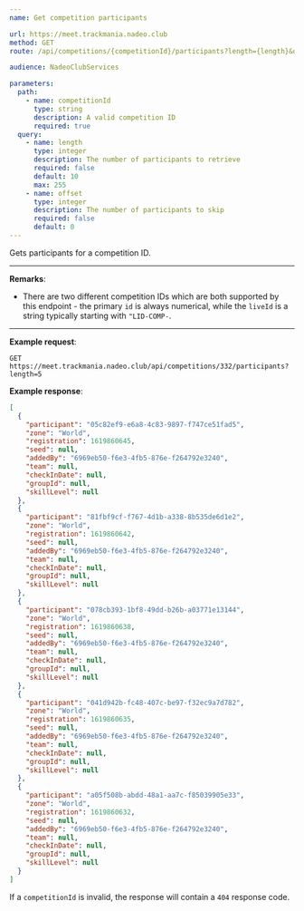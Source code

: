 ```yaml
---
name: Get competition participants

url: https://meet.trackmania.nadeo.club
method: GET
route: /api/competitions/{competitionId}/participants?length={length}&offset={offset}

audience: NadeoClubServices

parameters:
  path:
    - name: competitionId
      type: string
      description: A valid competition ID
      required: true
  query:
    - name: length
      type: integer
      description: The number of participants to retrieve
      required: false
      default: 10
      max: 255
    - name: offset
      type: integer
      description: The number of participants to skip
      required: false
      default: 0
---
```


Gets participants for a competition ID.

---

**Remarks**:

- There are two different competition IDs which are both supported by this endpoint - the primary `id` is always numerical, while the `liveId` is a string typically starting with `"LID-COMP-`.

---

**Example request**:

```plain
GET https://meet.trackmania.nadeo.club/api/competitions/332/participants?length=5
```

**Example response**:

```json
[
  {
    "participant": "05c82ef9-e6a8-4c83-9897-f747ce51fad5",
    "zone": "World",
    "registration": 1619860645,
    "seed": null,
    "addedBy": "6969eb50-f6e3-4fb5-876e-f264792e3240",
    "team": null,
    "checkInDate": null,
    "groupId": null,
    "skillLevel": null
  },
  {
    "participant": "81fbf9cf-f767-4d1b-a338-8b535de6d1e2",
    "zone": "World",
    "registration": 1619860642,
    "seed": null,
    "addedBy": "6969eb50-f6e3-4fb5-876e-f264792e3240",
    "team": null,
    "checkInDate": null,
    "groupId": null,
    "skillLevel": null
  },
  {
    "participant": "078cb393-1bf8-49dd-b26b-a03771e13144",
    "zone": "World",
    "registration": 1619860638,
    "seed": null,
    "addedBy": "6969eb50-f6e3-4fb5-876e-f264792e3240",
    "team": null,
    "checkInDate": null,
    "groupId": null,
    "skillLevel": null
  },
  {
    "participant": "041d942b-fc48-407c-be97-f32ec9a7d782",
    "zone": "World",
    "registration": 1619860635,
    "seed": null,
    "addedBy": "6969eb50-f6e3-4fb5-876e-f264792e3240",
    "team": null,
    "checkInDate": null,
    "groupId": null,
    "skillLevel": null
  },
  {
    "participant": "a05f508b-abdd-48a1-aa7c-f85039905e33",
    "zone": "World",
    "registration": 1619860632,
    "seed": null,
    "addedBy": "6969eb50-f6e3-4fb5-876e-f264792e3240",
    "team": null,
    "checkInDate": null,
    "groupId": null,
    "skillLevel": null
  }
]
```

If a `competitionId` is invalid, the response will contain a `404` response code.
